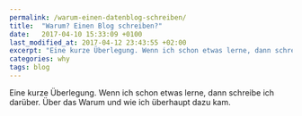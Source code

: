 ```yaml
---
permalink: /warum-einen-datenblog-schreiben/
title:  "Warum? Einen Blog schreiben?"
date:   2017-04-10 15:33:09 +0100
last_modified_at: 2017-04-12 23:43:55 +02:00 
excerpt: "Eine kurze Überlegung. Wenn ich schon etwas lerne, dann schreibe ich darüber."
categories: why
tags: blog
---
```


Eine kurze Überlegung. Wenn ich schon etwas lerne, dann schreibe ich darüber.
Über das Warum und wie ich überhaupt dazu kam.